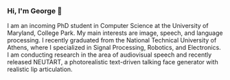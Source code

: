 ### Hi, I'm George 👋

I am an incoming PhD student in Computer Science at the University of Maryland, College Park. My main interests are image, speech, and language processing. I recently graduated from the National Technical University of Athens, where I specialized in Signal Processing, Robotics, and Electronics. I am conducting research in the area of audiovisual speech and recently released NEUTART, a photorealistic text-driven talking face generator with realistic lip articulation.

<!--
Here are some ideas to get you started:

- 🔭 I’m currently working on ...
- 🌱 I’m currently learning ...
- 👯 I’m looking to collaborate on ...
- 🤔 I’m looking for help with ...
- 💬 Ask me about ...
- 📫 How to reach me: ...
- 😄 Pronouns: ...
- ⚡ Fun fact: ...
-->
